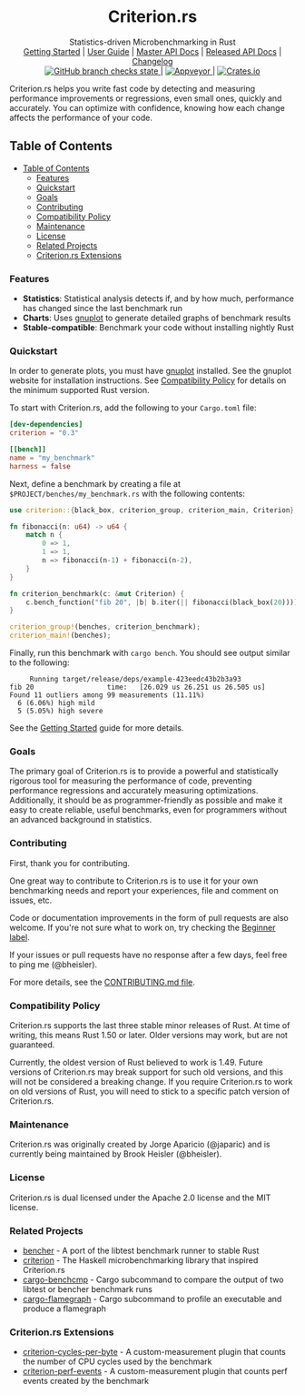 <h1 align="center">Criterion.<span></span>rs</h1>

<div align="center">Statistics-driven Microbenchmarking in Rust</div>

<div align="center">
	<a href="https://bheisler.github.io/criterion.rs/book/getting_started.html">Getting Started</a>
    |
    <a href="https://bheisler.github.io/criterion.rs/book/index.html">User Guide</a>
    |
    <a href="https://bheisler.github.io/criterion.rs/criterion/">Master API Docs</a>
    |
    <a href="https://docs.rs/crate/criterion/">Released API Docs</a>
    |
    <a href="https://github.com/bheisler/criterion.rs/blob/master/CHANGELOG.md">Changelog</a>
</div>

<div align="center">
	<a href="https://github.com/bheisler/criterion.rs/actions/workflows/ci.yaml">
        <img src="https://img.shields.io/github/checks-status/rgeometry/rgeometry/main?label=tests&logo=github" alt="GitHub branch checks state">
    </a>
    |
    <a href="https://ci.appveyor.com/project/bheisler/criterion-rs-vt9fl">
        <img src="https://ci.appveyor.com/api/projects/status/4255ads9ctpupcl2?svg=true" alt="Appveyor">
    </a>
    |
    <a href="https://crates.io/crates/criterion">
        <img src="https://img.shields.io/crates/v/criterion.svg" alt="Crates.io">
    </a>
</div>

Criterion.<span></span>rs helps you write fast code by detecting and measuring performance improvements or regressions, even small ones, quickly and accurately. You can optimize with confidence, knowing how each change affects the performance of your code.

## Table of Contents
- [Table of Contents](#table-of-contents)
  - [Features](#features)
  - [Quickstart](#quickstart)
  - [Goals](#goals)
  - [Contributing](#contributing)
  - [Compatibility Policy](#compatibility-policy)
  - [Maintenance](#maintenance)
  - [License](#license)
  - [Related Projects](#related-projects)
  - [Criterion.rs Extensions](#criterionrs-extensions)

### Features

- __Statistics__: Statistical analysis detects if, and by how much, performance has changed since the last benchmark run
- __Charts__: Uses [gnuplot](http://www.gnuplot.info/) to generate detailed graphs of benchmark results
- __Stable-compatible__: Benchmark your code without installing nightly Rust

### Quickstart

In order to generate plots, you must have [gnuplot](http://www.gnuplot.info/) installed. See the gnuplot website for installation instructions. See [Compatibility Policy](#compatibility-policy) for details on the minimum supported Rust version.

To start with Criterion.<span></span>rs, add the following to your `Cargo.toml` file:

```toml
[dev-dependencies]
criterion = "0.3"

[[bench]]
name = "my_benchmark"
harness = false
```

Next, define a benchmark by creating a file at `$PROJECT/benches/my_benchmark.rs` with the following contents:

```rust
use criterion::{black_box, criterion_group, criterion_main, Criterion};

fn fibonacci(n: u64) -> u64 {
    match n {
        0 => 1,
        1 => 1,
        n => fibonacci(n-1) + fibonacci(n-2),
    }
}

fn criterion_benchmark(c: &mut Criterion) {
    c.bench_function("fib 20", |b| b.iter(|| fibonacci(black_box(20))));
}

criterion_group!(benches, criterion_benchmark);
criterion_main!(benches);
```

Finally, run this benchmark with `cargo bench`. You should see output similar to the following:

```
     Running target/release/deps/example-423eedc43b2b3a93
fib 20                  time:   [26.029 us 26.251 us 26.505 us]
Found 11 outliers among 99 measurements (11.11%)
  6 (6.06%) high mild
  5 (5.05%) high severe
```

See the [Getting Started](https://bheisler.github.io/criterion.rs/book/getting_started.html) guide for more details.

### Goals

The primary goal of Criterion.<span></span>rs is to provide a powerful and statistically rigorous tool for measuring the performance of code, preventing performance regressions and accurately measuring optimizations. Additionally, it should be as programmer-friendly as possible and make it easy to create reliable, useful benchmarks, even for programmers without an advanced background in statistics.

### Contributing

First, thank you for contributing.

One great way to contribute to Criterion.<span></span>rs is to use it for your own benchmarking needs and report your experiences, file and comment on issues, etc.

Code or documentation improvements in the form of pull requests are also welcome. If you're not
sure what to work on, try checking the 
[Beginner label](https://github.com/bheisler/criterion.rs/issues?q=is%3Aissue+is%3Aopen+label%3ABeginner).

If your issues or pull requests have no response after a few days, feel free to ping me (@bheisler).

For more details, see the [CONTRIBUTING.md file](https://github.com/bheisler/criterion.rs/blob/master/CONTRIBUTING.md).

### Compatibility Policy

Criterion.<span></span>rs supports the last three stable minor releases of Rust. At time of
writing, this means Rust 1.50 or later. Older versions may work, but are not guaranteed.

Currently, the oldest version of Rust believed to work is 1.49. Future versions of Criterion.<span></span>rs may
break support for such old versions, and this will not be considered a breaking change. If you
require Criterion.<span></span>rs to work on old versions of Rust, you will need to stick to a
specific patch version of Criterion.<span></span>rs.

### Maintenance

Criterion.<span></span>rs was originally created by Jorge Aparicio (@japaric) and is currently being maintained by Brook Heisler (@bheisler).

### License

Criterion.<span></span>rs is dual licensed under the Apache 2.0 license and the MIT license.

### Related Projects

- [bencher](https://github.com/bluss/bencher) - A port of the libtest benchmark runner to stable Rust
- [criterion](http://www.serpentine.com/criterion/) - The Haskell microbenchmarking library that inspired Criterion.<span></span>rs
- [cargo-benchcmp](https://github.com/BurntSushi/cargo-benchcmp) - Cargo subcommand to compare the output of two libtest or bencher benchmark runs
- [cargo-flamegraph](https://github.com/ferrous-systems/flamegraph) - Cargo subcommand to profile an executable and produce a flamegraph

### Criterion.rs Extensions

- [criterion-cycles-per-byte](https://crates.io/crates/criterion-cycles-per-byte) - A custom-measurement plugin that counts the number of CPU cycles used by the benchmark
- [criterion-perf-events](https://crates.io/crates/criterion-perf-events) - A custom-measurement plugin that counts perf events created by the benchmark
